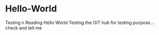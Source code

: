 # Hello-World
Testing n Reading Hello World
Testing the GIT hub for testing purpose... check and tell me

